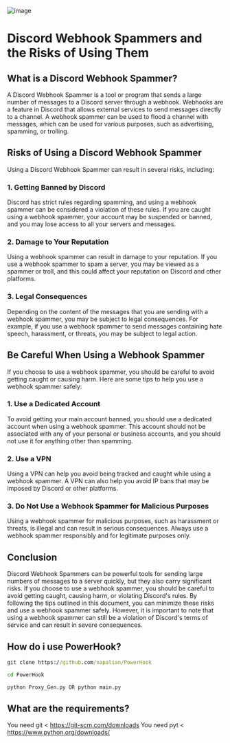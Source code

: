 ![image](https://user-images.githubusercontent.com/126029556/223033654-6eae505d-abc5-4d83-86d1-15abaf401a9a.png)

# Discord Webhook Spammers and the Risks of Using Them

## What is a Discord Webhook Spammer?

A Discord Webhook Spammer is a tool or program that sends a large number of messages to a Discord server through a webhook. Webhooks are a feature in Discord that allows external services to send messages directly to a channel. A webhook spammer can be used to flood a channel with messages, which can be used for various purposes, such as advertising, spamming, or trolling.

## Risks of Using a Discord Webhook Spammer

Using a Discord Webhook Spammer can result in several risks, including:

### 1. Getting Banned by Discord

Discord has strict rules regarding spamming, and using a webhook spammer can be considered a violation of these rules. If you are caught using a webhook spammer, your account may be suspended or banned, and you may lose access to all your servers and messages.

### 2. Damage to Your Reputation

Using a webhook spammer can result in damage to your reputation. If you use a webhook spammer to spam a server, you may be viewed as a spammer or troll, and this could affect your reputation on Discord and other platforms.

### 3. Legal Consequences

Depending on the content of the messages that you are sending with a webhook spammer, you may be subject to legal consequences. For example, if you use a webhook spammer to send messages containing hate speech, harassment, or threats, you may be subject to legal action.

## Be Careful When Using a Webhook Spammer

If you choose to use a webhook spammer, you should be careful to avoid getting caught or causing harm. Here are some tips to help you use a webhook spammer safely:

### 1. Use a Dedicated Account

To avoid getting your main account banned, you should use a dedicated account when using a webhook spammer. This account should not be associated with any of your personal or business accounts, and you should not use it for anything other than spamming.

### 2. Use a VPN

Using a VPN can help you avoid being tracked and caught while using a webhook spammer. A VPN can also help you avoid IP bans that may be imposed by Discord or other platforms.

### 3. Do Not Use a Webhook Spammer for Malicious Purposes

Using a webhook spammer for malicious purposes, such as harassment or threats, is illegal and can result in serious consequences. Always use a webhook spammer responsibly and for legitimate purposes only.

## Conclusion

Discord Webhook Spammers can be powerful tools for sending large numbers of messages to a server quickly, but they also carry significant risks. If you choose to use a webhook spammer, you should be careful to avoid getting caught, causing harm, or violating Discord's rules. By following the tips outlined in this document, you can minimize these risks and use a webhook spammer safely. However, it is important to note that using a webhook spammer can still be a violation of Discord's terms of service and can result in severe consequences.

## How do i use PowerHook?
```cmd
git clone https://github.com/napalian/PowerHook
```
```cmd
cd PowerHook
```
```cmd
python Proxy_Gen.py OR python main.py
```
## What are the requirements?
You need git < https://git-scm.com/downloads
You need pyt < https://www.python.org/downloads/
